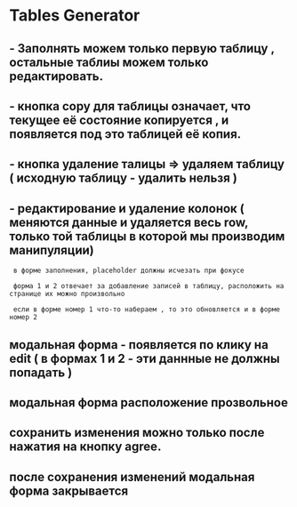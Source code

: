 # Tables Generator

## - Заполнять можем только первую таблицу , остальные таблиы можем только редактировать. 
## - кнопка copy для таблицы означает, что текущее её состояние копируется , и появляется под это таблицей её копия. 
## - кнопка удаление талицы => удаляем таблицу ( исходную таблицу - удалить нельзя ) 
## - редактирование и удаление колонок ( меняются данные и удаляется весь row, только той таблицы в которой мы производим манипуляции)
```shell
 в форме заполнения, placeholder должны исчезать при фокусе 
```
```shell
 форма 1 и 2 отвечает за добавление записей в таблицу, расположить на странице их можно произвольно
```
```shell
 если в форме номер 1 что-то набераем , то это обновляется и в форме номер 2
```
## модальная форма - появляется по клику на edit ( в формах 1 и 2 - эти даннные не должны попадать )
## модальная форма расположение прозвольное
## сохранить изменения можно только после нажатия на кнопку agree.
## после сохранения изменений модальная форма закрывается
